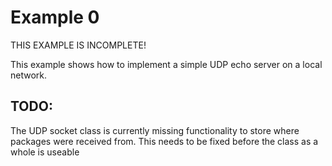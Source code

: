 # Example 0

THIS EXAMPLE IS INCOMPLETE!

This example shows how to implement a simple UDP echo server on a local network.

## TODO:

The UDP socket class is currently missing functionality to store where packages were received from. This needs to be fixed before the class as a whole is useable
